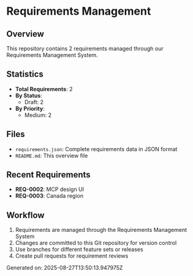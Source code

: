 # Requirements Management

## Overview
This repository contains 2 requirements managed through our Requirements Management System.

## Statistics
- **Total Requirements**: 2
- **By Status**:
  - Draft: 2
- **By Priority**:
  - Medium: 2

## Files
- `requirements.json`: Complete requirements data in JSON format
- `README.md`: This overview file

## Recent Requirements
- **REQ-0002**: MCP design UI
- **REQ-0003**: Canada region 

## Workflow
1. Requirements are managed through the Requirements Management System
2. Changes are committed to this Git repository for version control
3. Use branches for different feature sets or releases
4. Create pull requests for requirement reviews

Generated on: 2025-08-27T13:50:13.947975Z
